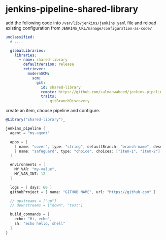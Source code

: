 # jenkins-pipeline-shared-library

add the following code into `/var/lib/jenkins/jenkins.yaml` file and reload existing configuration from `JENKINS_URL/manage/configuration-as-code/`

```yml
unclassified:
  # ....

  globalLibraries:
    libraries:
      - name: shared-library
        defaultVersion: release
        retriever:
          modernSCM:
            scm:
              git:
                id: shared-library
                remote: https://github.com/salmanwaheed/jenkins-pipeline-shared-library.git
                traits:
                  - gitBranchDiscovery
```


create an item, choose pipeline and configure.

```groovy
@Library("shared-library")_

jenkins_pipeline {
  agent = "my-agent"

  apps = [
    [ name: "cover", type: "string", defaultBranch: "branch-name", desc: "my string" ],
    [ name: "safeguard", type: "choice", choices: ["item-1", "item-2"], desc: "my choices" ]
  ]

  environments = [
    MY_VAR: "my-value",
    MY_VAR_INT: 12
  ]

  logs = [ days: 60 ]
  githubProject = [ name: "GITHUB NAME", url: "https://github.com" ]

  // upstreams = ["up"]
  // downstreams = ["down", "test"]

  build_commands = [
    echo: "Hi, echo",
    sh: "echo hello, shell"
  ]
}
```
